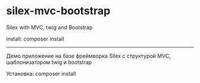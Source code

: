 # silex-mvc-bootstrap
Silex with MVC, twig and Bootstrap

install: composer install

-------------------------------------

Демо приложение на базе фреймворка Silex с структурой MVC, шаблонизатором twig и bootstrap

Установка: composer install
